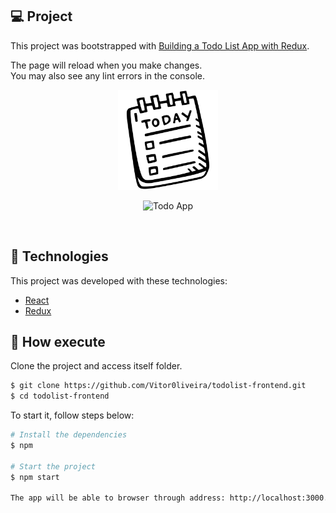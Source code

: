 ## 💻 Project

This project was bootstrapped with [Building a Todo List App with Redux](https://github.com/facebook/create-react-app).

The page will reload when you make changes.\
You may also see any lint errors in the console.

<p align="center">
  <img alt="TodoApp" src=".github/todo-lg.svg" width="160px">
</p>

<p align="center">
  <img src="https://img.shields.io/badge/ToDo-App--Todo--React-blueviolet" alt="Todo App" />
</p>

<!-- <h1 align="center">
    <img alt="TodoApp" src=".github/app.svg" />
</h1> -->

<br>

## 🧪 Technologies

This project was developed with these technologies:

- [React](https://reactjs.org)
- [Redux](https://redux-toolkit.js.org/)

## 🚀 How execute

Clone the project and access itself folder.

```bash
$ git clone https://github.com/Vitor0liveira/todolist-frontend.git
$ cd todolist-frontend
```

To start it, follow steps below:

```bash
# Install the dependencies
$ npm

# Start the project
$ npm start

The app will be able to browser through address: http://localhost:3000.
```
